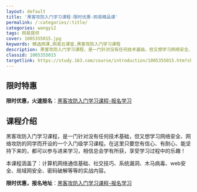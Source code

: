 ```yaml
---
layout: default
title: '黑客攻防入门学习课程-限时优惠-网易精品课'
permalink: /:categories/:title/
categories: wangyi2
tags: 网易提供
cover: 1005355015.jpg
keywords: 精选网课,网易云课堂,黑客攻防入门学习课程
description: 黑客攻防入门学习课程，是一门针对没有任何技术基础，但又想学习网络安全、网络攻防的同学而开设的一个入门级学习课程。在这里只
classid: 1005355015
targetlink: https://study.163.com/course/introduction/1005355015.htm?share=1&shareId=1025206652&utm_campaign=share&utm_medium=iphoneShare&utm_source=&utm_u=1025206652
---
```


## 限时特惠

**限时优惠，火速报名**：[黑客攻防入门学习课程-报名学习](https://study.163.com/course/introduction/1005355015.htm?share=1&shareId=1025206652&utm_campaign=share&utm_medium=iphoneShare&utm_source=&utm_u=1025206652)

## 课程介绍

黑客攻防入门学习课程，是一门针对没有任何技术基础，但又想学习网络安全、网络攻防的同学而开设的一个入门级学习课程。在这里只要您有信心、有耐心、能坚持下来的，都可以参与进来学习，相信总会学有所获，享受学习过程中的乐趣！

本课程涵盖了：计算机网络通信基础、社交技巧、系统漏洞、木马病毒、web安全、局域网安全、密码破解等等的实战内容。

**限时优惠，报名地址**：[黑客攻防入门学习课程-报名学习](https://study.163.com/course/introduction/1005355015.htm?share=1&shareId=1025206652&utm_campaign=share&utm_medium=iphoneShare&utm_source=&utm_u=1025206652)

